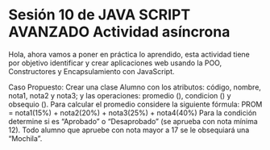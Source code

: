# Sesión 10 de JAVA SCRIPT AVANZADO Actividad asíncrona

Hola, ahora vamos a poner en práctica lo aprendido, esta actividad tiene por objetivo identificar y crear aplicaciones web usando la POO, Constructores y Encapsulamiento con JavaScript.

Caso Propuesto:
Crear una clase Alumno con los atributos: código, nombre, nota1, nota2 y nota3; y las operaciones: promedio (), condicion () y obsequio (). Para calcular el promedio considere la siguiente fórmula:
PROM = nota1(15%) + nota2(20%) + nota3(25%) + nota4(40%)
Para la condición determine si es “Aprobado” o “Desaprobado” (se aprueba con nota mínima 12).
Todo alumno que apruebe con nota mayor a 17 se le obsequiará una “Mochila”.

